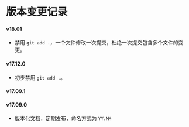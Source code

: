 # 版本变更记录

#### v18.01

- 禁用 `git add .`，一个文件修改一次提交，杜绝一次提交包含多个文件的变更。

#### v17.12.0

- 初步禁用 `git add .`。

#### v17.09.1

#### v17.09.0

- 版本化文档，定期发布，命名方式为 `YY.MM`
